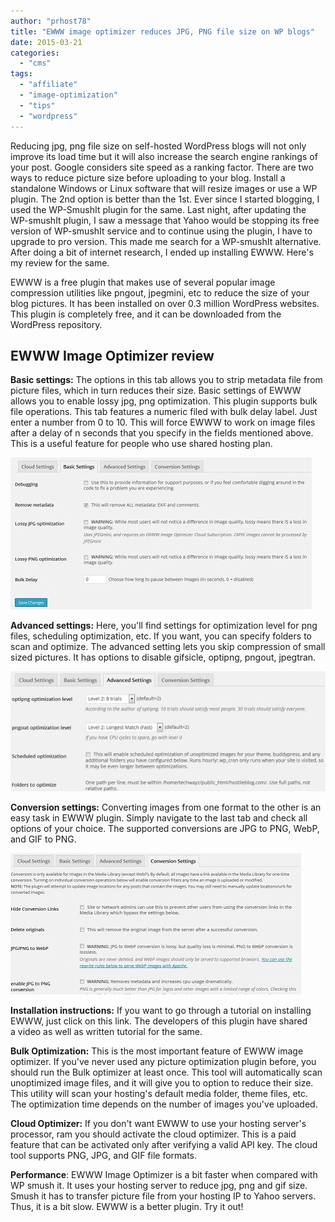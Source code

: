 ```yaml
---
author: "prhost78"
title: "EWWW image optimizer reduces JPG, PNG file size on WP blogs"
date: 2015-03-21
categories: 
  - "cms"
tags: 
  - "affiliate"
  - "image-optimization"
  - "tips"
  - "wordpress"
---
```


Reducing jpg, png file size on self-hosted WordPress blogs will not only improve its load time but it will also increase the search engine rankings of your post. Google considers site speed as a ranking factor. There are two ways to reduce picture size before uploading to your blog. Install a standalone Windows or Linux software that will resize images or use a WP plugin. The 2nd option is better than the 1st. Ever since I started blogging, I used the WP-SmushIt plugin for the same. Last night, after updating the WP-smushIt plugin, I saw a message that Yahoo would be stopping its free version of WP-smushIt service and to continue using the plugin, I have to upgrade to pro version. This made me search for a WP-smushIt alternative. After doing a bit of internet research, I ended up installing EWWW. Here's my review for the same.

EWWW is a free plugin that makes use of several popular image compression utilities like pngout, jpegmini, etc to reduce the size of your blog pictures. It has been installed on over 0.3 million WordPress websites. This plugin is completely free, and it can be downloaded from the WordPress repository.

## EWWW Image Optimizer review

**Basic settings:** The options in this tab allows you to strip metadata file from picture files, which in turn reduces their size. Basic settings of EWWW allows you to enable lossy jpg, png optimization. This plugin supports bulk file operations. This tab features a numeric filed with bulk delay label. Just enter a number from 0 to 10. This will force EWWW to work on image files after a delay of n seconds that you specify in the fields mentioned above. This is a useful feature for people who use shared hosting plan.

![EWWW review basic settings](images/EWWW-basic-settings.jpg)

**Advanced settings:** Here, you'll find settings for optimization level for png files, scheduling optimization, etc. If you want, you can specify folders to scan and optimize. The advanced setting lets you skip compression of small sized pictures. It has options to disable gifsicle, optipng, pngout, jpegtran.

![EWWW advanced settings](images/EWWW-advanced-settings.jpg)

**Conversion settings:** Converting images from one format to the other is an easy task in EWWW plugin. Simply navigate to the last tab and check all options of your choice. The supported conversions are JPG to PNG, WebP, and GIF to PNG.

![convert JPG, GIF to PNG in wordpress](images/convert-JPG-GIF-to-PNG-in-wordpress.jpg)

**Installation instructions:** If you want to go through a tutorial on installing EWWW, just click on this link. The developers of this plugin have shared a video as well as written tutorial for the same.

**Bulk Optimization:** This is the most important feature of EWWW image optimizer. If you've never used any picture optimization plugin before, you should run the Bulk optimizer at least once. This tool will automatically scan unoptimized image files, and it will give you to option to reduce their size. This utility will scan your hosting's default media folder, theme files, etc. The optimization time depends on the number of images you've uploaded.

**Cloud Optimizer:** If you don't want EWWW to use your hosting server's processor, ram you should activate the cloud optimizer. This is a paid feature that can be activated only after verifying a valid API key. The cloud tool supports PNG, JPG, and GIF file formats.

**Performance**: EWWW Image Optimizer is a bit faster when compared with WP smush it. It uses your hosting server to reduce jpg, png and gif size. Smush it has to transfer picture file from your hosting IP to Yahoo servers. Thus, it is a bit slow. EWWW is a better plugin. Try it out!
